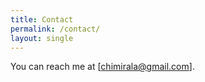 ```yaml
---
title: Contact
permalink: /contact/
layout: single
---
```

You can reach me at [chimirala@gmail.com].
